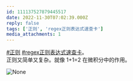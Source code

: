 ```yaml
---
id: 111137527879445517
date: 2022-11-30T07:02:39.000Z
reply: false
tags: ['正则', 'regex正则表达式速查卡']
media_attachments: 1
---
```


[#正则](https://e5n.cc/tags/%E6%AD%A3%E5%88%99) [#regex正则表达式速查卡](https://e5n.cc/tags/regex%E6%AD%A3%E5%88%99%E8%A1%A8%E8%BE%BE%E5%BC%8F%E9%80%9F%E6%9F%A5%E5%8D%A1)。  
正则又简单又复杂。就像 1+1=2 在微积分中的作用。

![None](https://files.e5n.cc/media_attachments/files/111/219/520/096/325/892/original/8be72d616fc5ef25.webp)
